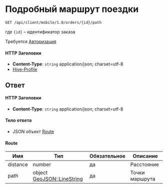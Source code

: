 # Подробный маршрут поездки

`GET /api/client/mobile/1.0/orders/{id}/path`

где `{id}` – идентификатор заказа

Требуется [Авторизация](hmac.md)
#### HTTP Заголовки
* **Content-Type**: `string` application/json; charset=utf-8
* [Hive-Profile](http_headers.md)

## Ответ

#### HTTP Заголовки
* **Content-Type**: `string` application/json; charset=utf-8

#### Тело ответа
* JSON объект [Route](#Route-fields)

<a name="Route-fields"></a>
#### Route

Имя | Тип | Обязательное | Описание
--- | --- | --- | ---
distance | number | да | Расстояние
path | object [GeoJSON::LineString](https://tools.ietf.org/html/rfc7946#section-3.1.4) | да | Точки маршрута

